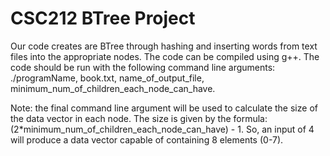 # CSC212 BTree Project 

Our code creates are BTree through hashing and inserting words from text files into the appropriate nodes. The code can be compiled using g++. The code should be run with the following command line arguments: ./programName, book.txt, name_of_output_file, minimum_num_of_children_each_node_can_have. 

Note: the final command line argument will be used to calculate the size of the data vector in each node. The size is given by the formula: (2*minimum_num_of_children_each_node_can_have) - 1. So, an input of 4 will produce a data vector capable of containing 8 elements (0-7).
